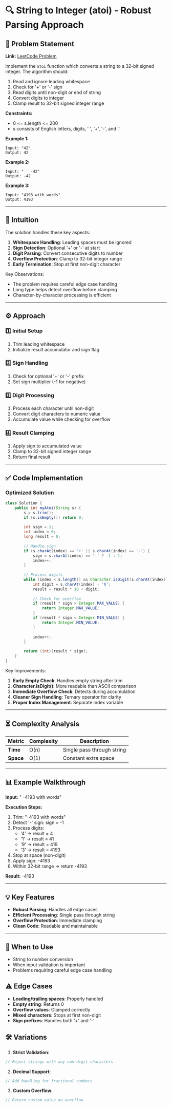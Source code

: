 # 🔍 String to Integer (atoi) - Robust Parsing Approach

## 📜 Problem Statement
**Link:** [LeetCode Problem](https://leetcode.com/problems/string-to-integer-atoi/description/)

Implement the `atoi` function which converts a string to a 32-bit signed integer. The algorithm should:
1. Read and ignore leading whitespace
2. Check for '+' or '-' sign
3. Read digits until non-digit or end of string
4. Convert digits to integer
5. Clamp result to 32-bit signed integer range

**Constraints:**
- 0 <= s.length <= 200
- s consists of English letters, digits, ' ', '+', '-', and '.'

**Example 1:**
```text
Input: "42"
Output: 42
```

**Example 2:**
```text
Input: "   -42"
Output: -42
```

**Example 3:**
```text
Input: "4193 with words"
Output: 4193
```

---

## 🧠 Intuition
The solution handles these key aspects:
1. **Whitespace Handling**: Leading spaces must be ignored
2. **Sign Detection**: Optional '+' or '-' at start
3. **Digit Parsing**: Convert consecutive digits to number
4. **Overflow Protection**: Clamp to 32-bit integer range
5. **Early Termination**: Stop at first non-digit character

Key Observations:
- The problem requires careful edge case handling
- Long type helps detect overflow before clamping
- Character-by-character processing is efficient

---

## ⚙️ Approach
### **1️⃣ Initial Setup**
1. Trim leading whitespace
2. Initialize result accumulator and sign flag

### **2️⃣ Sign Handling**
1. Check for optional '+' or '-' prefix
2. Set sign multiplier (-1 for negative)

### **3️⃣ Digit Processing**
1. Process each character until non-digit
2. Convert digit characters to numeric value
3. Accumulate value while checking for overflow

### **4️⃣ Result Clamping**
1. Apply sign to accumulated value
2. Clamp to 32-bit signed integer range
3. Return final result

---

## ✅ Code Implementation

### Optimized Solution
```java
class Solution {
    public int myAtoi(String s) {
        s = s.trim();
        if (s.isEmpty()) return 0;
        
        int sign = 1;
        int index = 0;
        long result = 0;
        
        // Handle sign
        if (s.charAt(index) == '+' || s.charAt(index) == '-') {
            sign = s.charAt(index) == '-' ? -1 : 1;
            index++;
        }
        
        // Process digits
        while (index < s.length() && Character.isDigit(s.charAt(index))) {
            int digit = s.charAt(index) - '0';
            result = result * 10 + digit;
            
            // Check for overflow
            if (result * sign > Integer.MAX_VALUE) {
                return Integer.MAX_VALUE;
            }
            if (result * sign < Integer.MIN_VALUE) {
                return Integer.MIN_VALUE;
            }
            
            index++;
        }
        
        return (int)(result * sign);
    }
}
```

Key Improvements:
1. **Early Empty Check**: Handles empty string after trim
2. **Character.isDigit()**: More readable than ASCII comparison
3. **Immediate Overflow Check**: Detects during accumulation
4. **Cleaner Sign Handling**: Ternary operator for clarity
5. **Proper Index Management**: Separate index variable

---

## ⏳ Complexity Analysis
| Metric          | Complexity | Description |
|-----------------|------------|-------------|
| **Time**        | O(n)       | Single pass through string |
| **Space**       | O(1)       | Constant extra space |

---

## 📊 Example Walkthrough

**Input:** "   -4193 with words"

**Execution Steps:**
1. Trim: "-4193 with words"
2. Detect '-' sign: sign = -1
3. Process digits:
   - '4' → result = 4
   - '1' → result = 41
   - '9' → result = 419
   - '3' → result = 4193
4. Stop at space (non-digit)
5. Apply sign: -4193
6. Within 32-bit range → return -4193

**Result:** -4193

---

## 💡 Key Features
- **Robust Parsing**: Handles all edge cases
- **Efficient Processing**: Single pass through string
- **Overflow Protection**: Immediate clamping
- **Clean Code**: Readable and maintainable

---

## 🚀 When to Use
- String to number conversion
- When input validation is important
- Problems requiring careful edge case handling

## ⚠️ Edge Cases
- **Leading/trailing spaces**: Properly handled
- **Empty string**: Returns 0
- **Overflow values**: Clamped correctly
- **Mixed characters**: Stops at first non-digit
- **Sign prefixes**: Handles both '+' and '-'

## 🛠 Variations
1. **Strict Validation**:
```java
// Reject strings with any non-digit characters
```

2. **Decimal Support**:
```java
// Add handling for fractional numbers
```

3. **Custom Overflow**:
```java
// Return custom value on overflow
```
